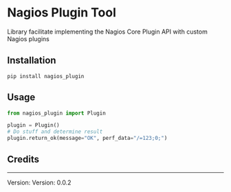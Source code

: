 # Nagios Plugin Tool

Library facilitate implementing the Nagios Core Plugin API with custom Nagios plugins

## Installation

```
pip install nagios_plugin
```

## Usage 

```python 
from nagios_plugin import Plugin

plugin = Plugin()
# Do stuff and determine result
plugin.return_ok(message="OK", perf_data="/=123;0;")
```

## Credits



---
Version: Version: 0.0.2